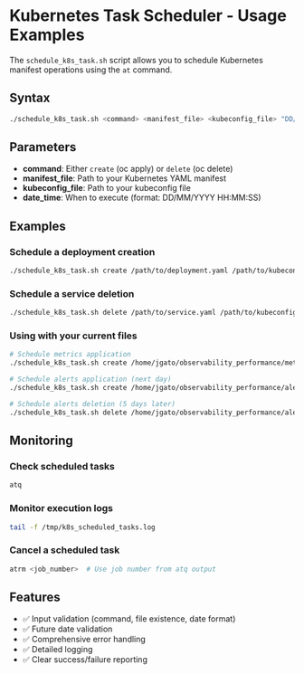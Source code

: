 # Kubernetes Task Scheduler - Usage Examples

The `schedule_k8s_task.sh` script allows you to schedule Kubernetes manifest operations using the `at` command.

## Syntax
```bash
./schedule_k8s_task.sh <command> <manifest_file> <kubeconfig_file> "DD/MM/YYYY HH:MM:SS"
```

## Parameters
- **command**: Either `create` (oc apply) or `delete` (oc delete)
- **manifest_file**: Path to your Kubernetes YAML manifest
- **kubeconfig_file**: Path to your kubeconfig file
- **date_time**: When to execute (format: DD/MM/YYYY HH:MM:SS)

## Examples

### Schedule a deployment creation
```bash
./schedule_k8s_task.sh create /path/to/deployment.yaml /path/to/kubeconfig "25/12/2025 14:30:00"
```

### Schedule a service deletion
```bash
./schedule_k8s_task.sh delete /path/to/service.yaml /path/to/kubeconfig "26/12/2025 09:00:00"
```

### Using with your current files
```bash
# Schedule metrics application
./schedule_k8s_task.sh create /home/jgato/observability_performance/metrics.yaml /home/jgato/observability_performance/kubeconfig.yaml "20/09/2025 10:00:00"

# Schedule alerts application (next day)
./schedule_k8s_task.sh create /home/jgato/observability_performance/alerts.yaml /home/jgato/observability_performance/kubeconfig.yaml "21/09/2025 10:00:00"

# Schedule alerts deletion (5 days later)
./schedule_k8s_task.sh delete /home/jgato/observability_performance/alerts.yaml /home/jgato/observability_performance/kubeconfig.yaml "25/09/2025 10:00:00"
```

## Monitoring

### Check scheduled tasks
```bash
atq
```

### Monitor execution logs
```bash
tail -f /tmp/k8s_scheduled_tasks.log
```

### Cancel a scheduled task
```bash
atrm <job_number>  # Use job number from atq output
```

## Features
- ✅ Input validation (command, file existence, date format)
- ✅ Future date validation
- ✅ Comprehensive error handling
- ✅ Detailed logging
- ✅ Clear success/failure reporting 